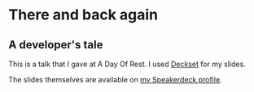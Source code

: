 # There and back again
## A developer's tale

This is a talk that I gave at A Day Of Rest. I used [Deckset](http://www.decksetapp.com) for my slides.

The slides themselves are available on [my Speakerdeck profile](https://speakerdeck.com/jacklenox).
